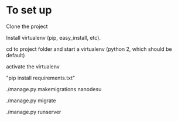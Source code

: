 To set up
=========

Clone the project

Install virtualenv (pip, easy_install, etc).

cd to project folder and start a virtualenv (python 2, which should be default)

activate the virtualenv

"pip install requirements.txt"

./manage.py makemigrations nanodesu

./manage.py migrate

./manage.py runserver